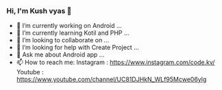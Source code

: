 ### Hi, I'm Kush vyas 👋




- 🔭 I’m currently working on Android   ...
- 🌱 I’m currently learning Kotil and PHP ...
- 👯 I’m looking to collaborate on ...
- 🤔 I’m looking for help with Create Project  ...
- 💬 Ask me about Android app  ...
- 📫 How to reach me: Instagram : https://www.instagram.com/code.kv/   Youtube   : https://www.youtube.com/channel/UC81DJHkN_WLf95Mcwe06ylg

 

